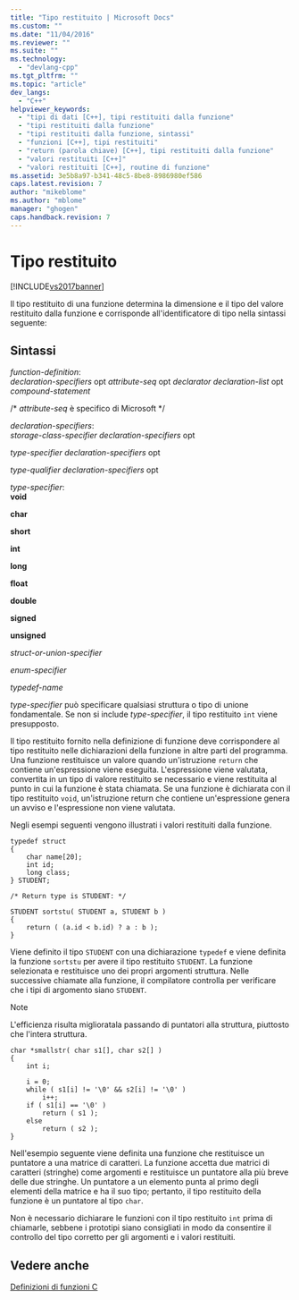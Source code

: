```yaml
---
title: "Tipo restituito | Microsoft Docs"
ms.custom: ""
ms.date: "11/04/2016"
ms.reviewer: ""
ms.suite: ""
ms.technology: 
  - "devlang-cpp"
ms.tgt_pltfrm: ""
ms.topic: "article"
dev_langs: 
  - "C++"
helpviewer_keywords: 
  - "tipi di dati [C++], tipi restituiti dalla funzione"
  - "tipi restituiti dalla funzione"
  - "tipi restituiti dalla funzione, sintassi"
  - "funzioni [C++], tipi restituiti"
  - "return (parola chiave) [C++], tipi restituiti dalla funzione"
  - "valori restituiti [C++]"
  - "valori restituiti [C++], routine di funzione"
ms.assetid: 3e5b8a97-b341-48c5-8be8-8986980ef586
caps.latest.revision: 7
author: "mikeblome"
ms.author: "mblome"
manager: "ghogen"
caps.handback.revision: 7
---
```

# Tipo restituito
[!INCLUDE[vs2017banner](../assembler/inline/includes/vs2017banner.md)]

Il tipo restituito di una funzione determina la dimensione e il tipo del valore restituito dalla funzione e corrisponde all'identificatore di tipo nella sintassi seguente:  
  
## Sintassi  
 *function\-definition*:  
 *declaration\-specifiers*  opt *attribute\-seq* opt *declarator declaration\-list* opt *compound\-statement*  
  
 \/\* *attribute\-seq* è specifico di Microsoft \*\/  
  
 *declaration\-specifiers*:  
 *storage\-class\-specifier declaration\-specifiers*  opt  
  
 *type\-specifier declaration\-specifiers*  opt  
  
 *type\-qualifier declaration\-specifiers*  opt  
  
 *type\-specifier*:  
 **void**  
  
 **char**  
  
 **short**  
  
 **int**  
  
 **long**  
  
 **float**  
  
 **double**  
  
 **signed**  
  
 **unsigned**  
  
 *struct\-or\-union\-specifier*  
  
 *enum\-specifier*  
  
 *typedef\-name*  
  
 *type\-specifier* può specificare qualsiasi struttura o tipo di unione fondamentale.  Se non si include *type\-specifier*, il tipo restituito `int` viene presupposto.  
  
 Il tipo restituito fornito nella definizione di funzione deve corrispondere al tipo restituito nelle dichiarazioni della funzione in altre parti del programma.  Una funzione restituisce un valore quando un'istruzione `return` che contiene un'espressione viene eseguita.  L'espressione viene valutata, convertita in un tipo di valore restituito se necessario e viene restituita al punto in cui la funzione è stata chiamata.  Se una funzione è dichiarata con il tipo restituito `void`, un'istruzione return che contiene un'espressione genera un avviso e l'espressione non viene valutata.  
  
 Negli esempi seguenti vengono illustrati i valori restituiti dalla funzione.  
  
```  
typedef struct    
{  
    char name[20];  
    int id;  
    long class;  
} STUDENT;  
  
/* Return type is STUDENT: */  
  
STUDENT sortstu( STUDENT a, STUDENT b )  
{  
    return ( (a.id < b.id) ? a : b );  
}  
```  
  
 Viene definito il tipo `STUDENT` con una dichiarazione `typedef` e viene definita la funzione `sortstu` per avere il tipo restituito `STUDENT`.  La funzione selezionata e restituisce uno dei propri argomenti struttura.  Nelle successive chiamate alla funzione, il compilatore controlla per verificare che i tipi di argomento siano `STUDENT`.  
  
> [!NOTE]
>  L'efficienza risulta miglioratala passando di puntatori alla struttura, piuttosto che l'intera struttura.  
  
```  
char *smallstr( char s1[], char s2[] )  
{  
    int i;  
  
    i = 0;  
    while ( s1[i] != '\0' && s2[i] != '\0' )  
        i++;  
    if ( s1[i] == '\0' )  
        return ( s1 );  
    else  
        return ( s2 );  
}  
```  
  
 Nell'esempio seguente viene definita una funzione che restituisce un puntatore a una matrice di caratteri.  La funzione accetta due matrici di caratteri \(stringhe\) come argomenti e restituisce un puntatore alla più breve delle due stringhe.  Un puntatore a un elemento punta al primo degli elementi della matrice e ha il suo tipo; pertanto, il tipo restituito della funzione è un puntatore al tipo `char`.  
  
 Non è necessario dichiarare le funzioni con il tipo restituito `int` prima di chiamarle, sebbene i prototipi siano consigliati in modo da consentire il controllo del tipo corretto per gli argomenti e i valori restituiti.  
  
## Vedere anche  
 [Definizioni di funzioni C](../c-language/c-function-definitions.md)